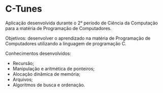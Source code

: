 # C-Tunes
Aplicação desenvolvida durante o 2° período de Ciência da Computação para a matéria de Programação de Computadores.

Objetivos: desenvolver o aprendizado na matéria de Programação de Computadores utilizando a linguagem de programação C.

Conhecimentos desenvolvidos:
 - Recursão;
 - Manipulação e aritmética de ponteiros;
 - Alocação dinâmica de memória;
 - Arquivos;
 - Algoritmos de busca e ordenação.
